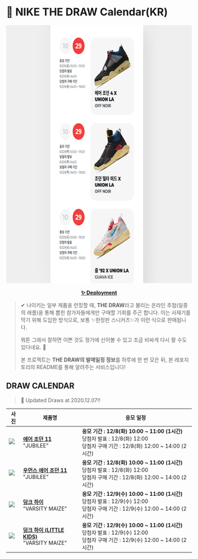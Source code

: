 # 👟 NIKE THE DRAW Calendar(KR)

<div align="center">
  <a href="https://junhoyeo.github.io/NIKE-THE-DRAW-Calendar/">
    <img src="./docs/images/preview.png" alt="Preview image of deployed application" height="700px" width="700px" />
  </a>
</div>

<p align="center">
  <a href="https://junhoyeo.github.io/NIKE-THE-DRAW-Calendar/">
    <strong>✨ Deployment</strong>
  </a>
</p>

> ✔ 나이키는 일부 제품을 런칭할 때, **THE DRAW**라고 불리는 온라인 추첨(일종의 래플)을 통해 뽑힌 참가자들에게만 구매할 기회를 주곤 합니다. 이는 사재기를 막기 위해 도입한 방식으로, 보통 ✨한정판 스니커즈✨가 이런 식으로 판매됩니다.
>
> 뭐튼 그래서 잘하면 이쁜 것도 정가에 신어볼 수 있고 조금 비싸게 다시 팔 수도 있다네요. 🤭
>
> 본 프로젝트는 **THE DRAW의 발매일정 정보**를 하루에 한 번 모은 뒤, 본 레포지토리의 README를 통해 알려주는 서비스입니다!

## DRAW CALENDAR

<!-- DRAW CALENDAR: START -->

> 👟 Updated Draws at 2020.12.07‼️

| 사진 | 제품명 | 응모 일정 |
| --- | ---- | ------- |
| <img src="https://static-breeze.nike.co.kr/kr/ko_kr/cmsstatic/product/CT8012-011/b260349b-01f2-47d4-8460-6b2004c628bf_primary.jpg?snkrBrowse" width="256" /> | <a href="https://www.nike.com/kr/launch/t/men/fw/basketball/CT8012-011/imcf36/air-jordan-11-retro"><strong>에어 조던 11</strong><br /></a> "JUBILEE" | <strong>응모 기간 : 12/8(화) 10:00 ~ 11:00 (1시간)</strong><br />당첨자 발표 : 12/8(화) 12:00<br />당첨자 구매 기간 : 12/8(화) 12:00 ~ 14:00 (2시간) |
| <img src="https://static-breeze.nike.co.kr/kr/ko_kr/cmsstatic/product/AR0715-011/25273673-366e-40a1-b41e-b406b089a81a_primary.jpg?snkrBrowse" width="256" /> | <a href="https://www.nike.com/kr/launch/t/women/fw/basketball/AR0715-011/uaui82/wmns-air-jordan-11-retro"><strong>우먼스 에어 조던 11</strong><br /></a> "JUBILEE" | <strong>응모 기간 : 12/8(화) 10:00 ~ 11:00 (1시간)</strong><br />당첨자 발표 : 12/8(화) 12:00<br />당첨자 구매 기간 : 12/8(화) 12:00 ~ 14:00 (2시간) |
| <img src="https://static-breeze.nike.co.kr/kr/ko_kr/cmsstatic/product/CZ8149-002/9fc19206-91ad-42a1-ba29-c61de26d43e1_primary.jpg?snkrBrowse" width="256" /> | <a href="https://www.nike.com/kr/launch/t/men/fw/nike-sportswear/CZ8149-002/bmew58/nike-dunk-hi-sp"><strong>덩크 하이</strong><br /></a> "VARSITY MAIZE" | <strong>응모 기간 : 12/9(수) 10:00 ~ 11:00 (1시간)</strong><br />당첨자 발표 : 12/9(수) 12:00<br />당첨자 구매 기간 : 12/9(수) 12:00 ~ 14:00 (2시간) |
| <img src="https://static-breeze.nike.co.kr/kr/ko_kr/cmsstatic/product/DC9053-002/10231e66-fd9d-4b8d-8d0d-0d7b89e88380_primary.jpg?snkrBrowse" width="256" /> | <a href="https://www.nike.com/kr/launch/t/little-kids/fw/young-athletes/DC9053-002/gymf37/nike-dunk-high-sp-ps"><strong>덩크 하이 (LITTLE KIDS)</strong><br /></a> "VARSITY MAIZE" | <strong>응모 기간 : 12/9(수) 10:00 ~ 11:00 (1시간)</strong><br />당첨자 발표 : 12/9(수) 12:00<br />당첨자 구매 기간 : 12/9(수) 12:00 ~ 14:00 (2시간) |

<!-- DRAW CALENDAR: END -->
